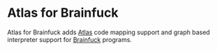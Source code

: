 # Atlas for Brainfuck
Atlas for Brainfuck adds [Atlas](http://www.ensoftcorp.com/atlas) code mapping support and graph based interpreter support for [Brainfuck](https://en.wikipedia.org/wiki/Brainfuck) programs.
